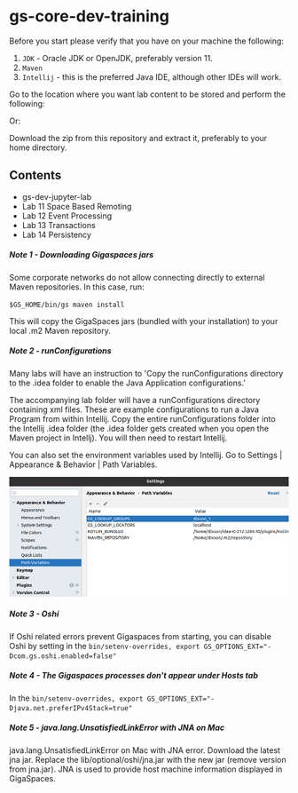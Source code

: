 # gs-core-dev-training

Before you start please verify that you have on your machine the following:

1. `JDK` - Oracle JDK or OpenJDK, preferably version 11.
1. `Maven`
1. `Intellij` - this is the preferred Java IDE, although other IDEs will work.


Go to the location where you want lab content to be stored and perform the following:

Or:

Download the zip from this repository and extract it, preferably to your home directory.
 
## Contents

 * gs-dev-jupyter-lab
 * Lab 11 Space Based Remoting
 * Lab 12 Event Processing
 * Lab 13 Transactions
 * Lab 14 Persistency

##### Note 1 - Downloading Gigaspaces jars

Some corporate networks do not allow connecting directly to external Maven repositories. In this case, run:

`$GS_HOME/bin/gs maven install`

This will copy the GigaSpaces jars (bundled with your installation) to your local .m2 Maven repository.

##### Note 2 - runConfigurations

Many labs will have an instruction to 'Copy the runConfigurations directory to the .idea folder to enable the Java Application configurations.'

The accompanying lab folder will have a runConfigurations directory containing xml files. These are example configurations to run a Java Program from within Intellij. Copy the entire runConfigurations folder into the Intellij .idea folder (the .idea folder gets created when you open the Maven project in Intellj). You will then need to restart Intellij.

You can also set the environment variables used by Intellij. Go to Settings | Appearance & Behavior | Path Variables.

![Intellij environment variables](./Pictures/Picture1.png)

##### Note 3 - Oshi
If Oshi related errors prevent Gigaspaces from starting, you can disable Oshi by setting in the `bin/setenv-overrides, export GS_OPTIONS_EXT="-Dcom.gs.oshi.enabled=false"`

##### Note 4 - The Gigaspaces processes don't appear under Hosts tab
In the `bin/setenv-overrides, export GS_OPTIONS_EXT="-Djava.net.preferIPv4Stack=true"`

##### Note 5 - java.lang.UnsatisfiedLinkError with JNA on Mac
java.lang.UnsatisfiedLinkError on Mac with JNA error. Download the latest jna jar. Replace the lib/optional/oshi/jna.jar with the new jar (remove version from jna.jar). JNA is used to provide host machine information displayed in GigaSpaces.
